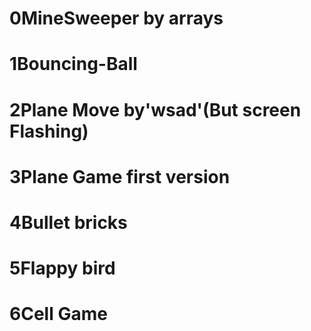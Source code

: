 # 0MineSweeper by arrays
# 1Bouncing-Ball
# 2Plane Move by'wsad'(But screen Flashing)
# 3Plane Game first version
# 4Bullet bricks
# 5Flappy bird
# 6Cell Game

